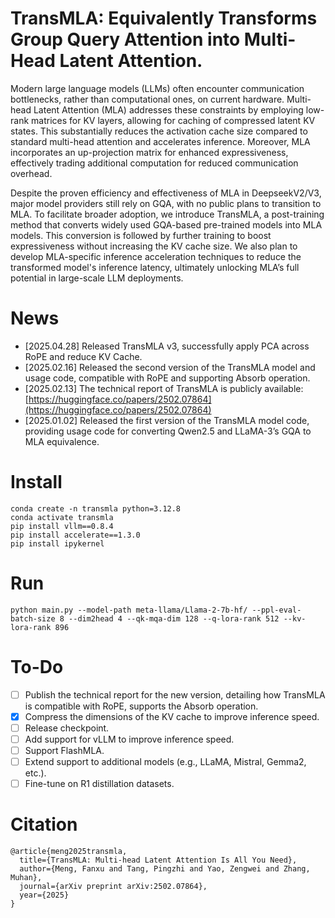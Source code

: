# TransMLA: Equivalently Transforms Group Query Attention into Multi-Head Latent Attention.

Modern large language models (LLMs) often encounter communication bottlenecks, rather than computational ones, on current hardware. Multi-head Latent Attention (MLA) addresses these constraints by employing low-rank matrices for KV layers, allowing for caching of compressed latent KV states. This substantially reduces the activation cache size compared to standard multi-head attention and accelerates inference. Moreover, MLA incorporates an up-projection matrix for enhanced expressiveness, effectively trading additional computation for reduced communication overhead.

Despite the proven efficiency and effectiveness of MLA in DeepseekV2/V3, major model providers still rely on GQA, with no public plans to transition to MLA. To facilitate broader adoption, we introduce TransMLA, a post-training method that converts widely used GQA-based pre-trained models into MLA models. This conversion is followed by further training to boost expressiveness without increasing the KV cache size. We also plan to develop MLA-specific inference acceleration techniques to reduce the transformed model's inference latency, ultimately unlocking MLA’s full potential in large-scale LLM deployments.

# News
- [2025.04.28] Released TransMLA v3, successfully apply PCA across RoPE and reduce KV Cache.
- [2025.02.16] Released the second version of the TransMLA model and usage code, compatible with RoPE and supporting Absorb operation.
- [2025.02.13] The technical report of TransMLA is publicly available: [https://huggingface.co/papers/2502.07864](https://huggingface.co/papers/2502.07864)
- [2025.01.02] Released the first version of the TransMLA model code, providing usage code for converting Qwen2.5 and LLaMA-3’s GQA to MLA equivalence.

# Install
```
conda create -n transmla python=3.12.8
conda activate transmla
pip install vllm==0.8.4
pip install accelerate==1.3.0
pip install ipykernel
```

# Run
```
python main.py --model-path meta-llama/Llama-2-7b-hf/ --ppl-eval-batch-size 8 --dim2head 4 --qk-mqa-dim 128 --q-lora-rank 512 --kv-lora-rank 896
```

# To-Do
- [ ] Publish the technical report for the new version, detailing how TransMLA is compatible with RoPE, supports the Absorb operation.
- [x] Compress the dimensions of the KV cache to improve inference speed.
- [ ] Release checkpoint.
- [ ] Add support for vLLM to improve inference speed.
- [ ] Support FlashMLA.
- [ ] Extend support to additional models (e.g., LLaMA, Mistral, Gemma2, etc.).
- [ ] Fine-tune on R1 distillation datasets.

# Citation
```
@article{meng2025transmla,
  title={TransMLA: Multi-head Latent Attention Is All You Need},
  author={Meng, Fanxu and Tang, Pingzhi and Yao, Zengwei and Zhang, Muhan},
  journal={arXiv preprint arXiv:2502.07864},
  year={2025}
}
```
